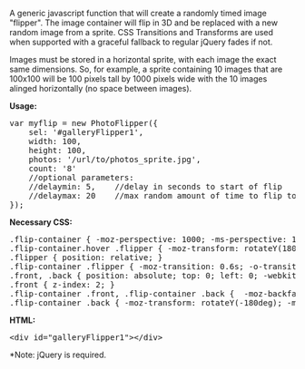 A generic javascript function that will create a randomly timed image "flipper".  The image container will flip in 3D and be replaced with a new random image from a sprite.  CSS Transitions and Transforms are used when supported with a graceful fallback to regular jQuery fades if not.

Images must be stored in a horizontal sprite, with each image the exact same dimensions.  So, for example, a sprite containing 10 images that are 100x100 will be 100 pixels tall by 1000 pixels wide with the 10 images alinged horizontally (no space between images).


<b>Usage:</b>
<pre>
var myflip = new PhotoFlipper({ 
    sel: '#galleryFlipper1',
    width: 100,
    height: 100, 
    photos: '/url/to/photos_sprite.jpg', 
    count: '8'
    //optional parameters:
    //delaymin: 5,    //delay in seconds to start of flip
    //delaymax: 20    //max random amount of time to flip to another
});
</pre>

<b>Necessary CSS:</b>
<pre>
.flip-container { -moz-perspective: 1000; -ms-perspective: 1000; -webkit-perspective: 1000; perspective: 1000; }
.flip-container.hover .flipper { -moz-transform: rotateY(180deg); -ms-transform: rotateY(180deg); -o-transform: rotateY(180deg); -webkit-transform: rotateY(180deg); transform: rotateY(180deg);  }
.flipper { position: relative; }
.flip-container .flipper { -moz-transition: 0.6s; -o-transition: 0.6s; -webkit-transition: 0.6s; transition: 0.6s; -webkit-transform-style: preserve-3d; transform-style: preserve-3d; }
.front, .back { position: absolute; top: 0; left: 0; -webkit-border-radius: 6px; -moz-border-radius: 6px; border-radius: 6px; }
.front { z-index: 2; }
.flip-container .front, .flip-container .back {  -moz-backface-visibility: hidden; -webkit-backface-visibility: hidden; backface-visibility: hidden; -moz-background-size: cover; -o-background-size: cover; -webkit-background-size: cover; background-size: cover;  }
.flip-container .back { -moz-transform: rotateY(-180deg); -ms-transform: rotateY(-180deg); -o-transform: rotateY(-180deg); -webkit-transform: rotateY(-180deg); transform: rotateY(-180deg); }
</pre>

<b>HTML:</b>
<pre>
&lt;div id="galleryFlipper1"&gt;&lt;/div&gt;
</pre>


*Note: jQuery is required.
